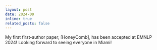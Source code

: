 ```yaml
---
layout: post
date: 2024-09
inline: true
related_posts: false
---
```

My first first-author paper, [HoneyComb], has been accepted at EMNLP 2024! Looking forward to seeing everyone in Miami!